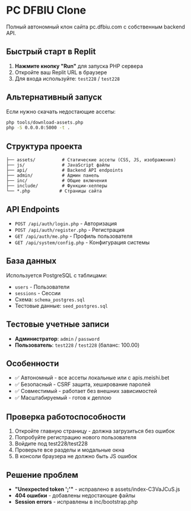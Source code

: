 
# PC DFBIU Clone

Полный автономный клон сайта pc.dfbiu.com с собственным backend API.

## Быстрый старт в Replit

1. **Нажмите кнопку "Run"** для запуска PHP сервера
2. Откройте ваш Replit URL в браузере
3. Для входа используйте: `test228` / `test228`

## Альтернативный запуск

Если нужно скачать недостающие ассеты:

```bash
php tools/download-assets.php
php -S 0.0.0.0:5000 -t .
```

## Структура проекта

```
├── assets/          # Статические ассеты (CSS, JS, изображения)
├── js/              # JavaScript файлы
├── api/             # Backend API endpoints
├── admin/           # Админ панель
├── inc/             # Общие включения
├── include/         # Функции-хелперы
└── *.php           # Страницы сайта
```

## API Endpoints

- `POST /api/auth/login.php` - Авторизация
- `POST /api/auth/register.php` - Регистрация
- `GET /api/auth/me.php` - Профиль пользователя
- `GET /api/system/config.php` - Конфигурация системы

## База данных

Используется PostgreSQL с таблицами:
- `users` - Пользователи
- `sessions` - Сессии
- Схема: `schema_postgres.sql`
- Тестовые данные: `seed_postgres.sql`

## Тестовые учетные записи

- **Администратор**: `admin` / `password`
- **Пользователь**: `test228` / `test228` (баланс: 100.00)

## Особенности

- ✅ Автономный - все ассеты локальные или с apis.meishi.bet
- ✅ Безопасный - CSRF защита, хеширование паролей
- ✅ Совместимый - работает без внешних зависимостей
- ✅ Масштабируемый - готов к деплою

## Проверка работоспособности

1. Откройте главную страницу - должна загрузиться без ошибок
2. Попробуйте регистрацию нового пользователя
3. Войдите под test228/test228
4. Проверьте все разделы и модальные окна
5. В консоли браузера не должно быть JS ошибок

## Решение проблем

- **"Unexpected token ';'"** - исправлено в assets/index-C3VaJCuS.js
- **404 ошибки** - добавлены недостающие файлы
- **Session errors** - исправлены в inc/bootstrap.php
